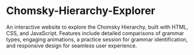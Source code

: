 # Chomsky-Hierarchy-Explorer
An interactive website to explore the Chomsky Hierarchy, built with HTML, CSS, and JavaScript. Features include detailed comparisons of grammar types, engaging animations, a practice session for grammar identification, and responsive design for seamless user experience.

